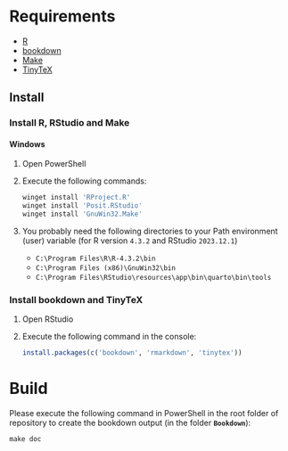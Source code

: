# Requirements

- [R](https://www.r-project.org)
- [bookdown](https://bookdown.org)
- [Make](https://de.wikipedia.org/wiki/Make)
- [TinyTeX](https://yihui.org/tinytex/)

## Install

### Install R, RStudio and Make

#### Windows

1. Open PowerShell
2. Execute the following commands:

   ```sh
   winget install 'RProject.R'
   winget install 'Posit.RStudio'
   winget install 'GnuWin32.Make'
   ```

3. You probably need the following directories to your Path environment (user) variable (for R version `4.3.2` and RStudio `2023.12.1`)

   - `C:\Program Files\R\R-4.3.2\bin`
   - `C:\Program Files (x86)\GnuWin32\bin`
   - `C:\Program Files\RStudio\resources\app\bin\quarto\bin\tools`

### Install bookdown and TinyTeX

1. Open RStudio
2. Execute the following command in the console:

   ```r
   install.packages(c('bookdown', 'rmarkdown', 'tinytex'))
   ```

# Build

Please execute the following command in PowerShell in the root folder of repository to create the bookdown output (in the folder **`Bookdown`**):

```
make doc
```
